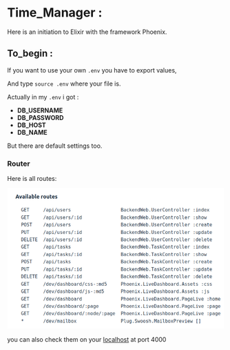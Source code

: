 # Time_Manager :

Here is an initiation to Elixir with the framework Phoenix.

## To_begin :

If you want to use your own ```.env``` you have to export values,

And type ```source .env``` where your file is.

Actually in my ```.env``` i got :

- **DB_USERNAME**
- **DB_PASSWORD**
- **DB_HOST**
- **DB_NAME**

But there are default settings too.

### Router

Here is all routes:

![Routes API](./Routes.png)

you can also check them on your [localhost](localhost:4000) at port 4000